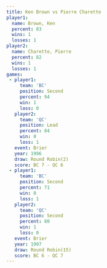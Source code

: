 ```yaml
---
title: Ken Brown vs Pierre Charette
player1:                
  name: Brown, Ken      
  percent: 83           
  wins: 1               
  losses: 1             
player2:                
  name: Charette, Pierre
  percent: 82           
  wins: 1               
  losses: 1             
games:
 - player1:          
     team: 'BC'      
     position: Second
     percent: 94     
     win: 1          
     loss: 0         
   player2:        
     team: 'QC'    
     position: Lead
     percent: 84   
     win: 0        
     loss: 1       
   event: Brier        
   year: 1996          
   draw: Round Robin(2)
   score: BC 7 - QC 6  
 - player1:          
     team: 'BC'      
     position: Second
     percent: 71     
     win: 0          
     loss: 1         
   player2:          
     team: 'QC'      
     position: Second
     percent: 80     
     win: 1          
     loss: 0         
   event: Brier         
   year: 1997           
   draw: Round Robin(15)
   score: BC 6 - QC 7   
---
```

